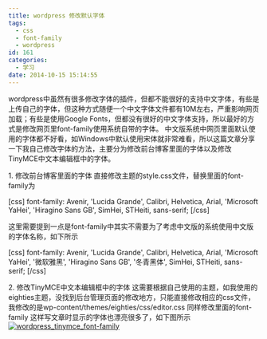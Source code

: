 ```yaml
---
title: wordpress 修改默认字体
tags:
  - css
  - font-family
  - wordpress
id: 161
categories:
  - 学习
date: 2014-10-15 15:14:55
---
```


wordpress中虽然有很多修改字体的插件，但都不能很好的支持中文字体，有些是上传自己的字体，但这种方式随便一个中文字体文件都有10M左右，严重影响网页加载；有些是使用Google Fonts，但都没有很好的中文字体支持，所以最好的方式是修改网页里font-family使用系统自带的字体。
中文版系统中网页里面默认使用的字体都不好看，如Windows中默认使用宋体就非常难看，所以这篇文章分享一下我自己修改字体的方法，主要分为修改前台博客里面的字体以及修改TinyMCE中文本编辑框中的字体。<!--more-->

1. 修改前台博客里面的字体
直接修改主题的style.css文件，替换里面的font-family为

[css]
font-family: Avenir, 'Lucida Grande', Calibri, Helvetica, Arial, 'Microsoft YaHei', 'Hiragino Sans GB', SimHei, STHeiti, sans-serif;
[/css]

这里需要提到一点是font-family中其实不需要为了考虑中文版的系统使用中文版的字体名称，如下所示

[css]
font-family: Avenir, 'Lucida Grande', Calibri, Helvetica, Arial, 'Microsoft YaHei', '微软雅黑', 'Hiragino Sans GB', '冬青黑体', SimHei, STHeiti, sans-serif;
[/css]

2. 修改TinyMCE中文本编辑框中的字体
这需要根据自己使用的主题，如我使用的eighties主题，没找到后台管理页面的修改地方，只能直接修改相应的css文件，我修改的是wp-content/themes/eighties/css/editor.css
同样修改里面的font-family
这样写文章时显示的字体也漂亮很多了，如下图所示
[![wordpress_tinymce_font-family](http://202.203.209.55:8080/wp-content/uploads/2014/10/wordpress_tinymce_font-family.png)](http://202.203.209.55:8080/wp-content/uploads/2014/10/wordpress_tinymce_font-family.png)